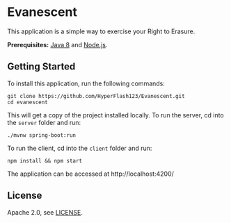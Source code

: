 # Evanescent
 
This application is a simple way to exercise your Right to Erasure.

**Prerequisites:** [Java 8](http://www.oracle.com/technetwork/java/javase/downloads/jdk8-downloads-2133151.html) and [Node.js](https://nodejs.org/).

## Getting Started

To install this application, run the following commands:
```
git clone https://github.com/HyperFlash123/Evanescent.git
cd evanescent
```

This will get a copy of the project installed locally.
To run the server, cd into the `server` folder and run:
 
```
./mvnw spring-boot:run
```

To run the client, cd into the `client` folder and run:
 
```
npm install && npm start
```

The application can be accessed at http://localhost:4200/
## License

Apache 2.0, see [LICENSE](LICENSE).
